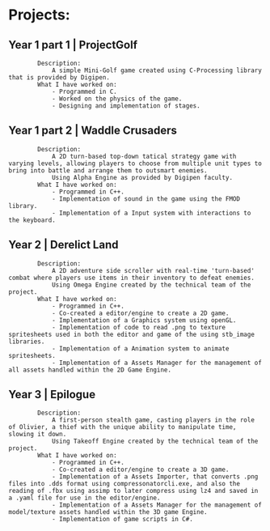 # Projects:
 ## Year 1 part 1 	| ProjectGolf
			Description:
				A simple Mini-Golf game created using C-Processing library that is provided by Digipen.
			What I have worked on:
				- Programmed in C.
				- Worked on the physics of the game.
				- Designing and implementation of stages.

## Year 1 part 2 	| Waddle Crusaders
			Description:
				A 2D turn-based top-down tatical strategy game with varying levels, allowing players to choose from multiple unit types to bring into battle and arrange them to outsmart enemies. 
				Using Alpha Engine as provided by Digipen faculty.
			What I have worked on:
				- Programmed in C++.
				- Implementation of sound in the game using the FMOD library.
				- Implementation of a Input system with interactions to the keyboard.

## Year 2	      	| Derelict Land
			Description:
				A 2D adventure side scroller with real-time 'turn-based' combat where players use items in their inventory to defeat enemies.
				Using Omega Engine created by the technical team of the project.
			What I have worked on:
				- Programmed in C++.
				- Co-created a editor/engine to create a 2D game.
				- Implementation of a Graphics system using openGL.
				- Implementation of code to read .png to texture spritesheets used in both the editor and game of the using stb_image libraries.
				- Implementation of a Animation system to animate spritesheets.
				- Implementation of a Assets Manager for the management of all assets handled within the 2D Game Engine.

## Year 3	      	| Epilogue
			Description:
				A first-person stealth game, casting players in the role of Olivier, a thief with the unique ability to manipulate time, slowing it down.
				Using Takeoff Engine created by the technical team of the project.
			What I have worked on:
				- Programmed in C++.
				- Co-created a editor/engine to create a 3D game.
				- Implementation of a Assets Importer, that converts .png files into .dds format using compressonatorcli.exe, and also the reading of .fbx using assimp to later compress using lz4 and saved in a .yaml file for use in the editor/engine.
				- Implementation of a Assets Manager for the management of model/texture assets handled within the 3D game Engine.
				- Implementation of game scripts in C#.
